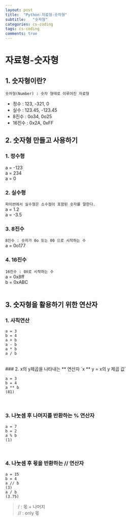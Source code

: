 ```yaml
---
layout: post
title:  "Python-자료형-숫자형"
subtitle:   "숫자형"
categories: cs-coding
tags: cs-coding
comments: true
---
```

# 자료형-숫자형

## 1. 숫자형이란?

`숫자형(Number) : 숫자 형태로 이루어진 자료형`<br>

- 정수 : 123, -321, 0
- 실수 : 123.45, -123.45
- 8진수 : 0o34, 0o25
- 16진수 : 0x2A, 0xFF



## 2. 숫자형 만들고 사용하기

### 1. 정수형

a = -123<br>
a = 234<br>
a = 0<br>

### 2. 실수형
`파이썬에서 실수형은 소수점이 포함된 숫자를 말한다.`<br>
a = 1.2<br>
a = -3.5<br>

### 3. 8진수
`8진수 : 숫자가 0o 또는 00 으로 시작하는 수`<br>
a = 0o177<br>

### 4. 16진수

`16진수 : 0X로 시작하는 수`<br>
a = 0x8ff<br>
b = 0xABC<br>
<br>
## 3. 숫자형을 활용하기 위한 연산자

### 1. 사칙연산

```
a = 3
b = 4
a + b
a - b
a * b
a / b
```


<br>
### 2. x의 y제곱을 나타내는 ** 연산자
`x ** y = x의 y 제곱 값`<br>

```
a = 3
b = 4
a ** b
(81)
```
<br>

### 3. 나눗셈 후 나머지를 반환하는 % 연산자

```
a = 7
b = 2
a % b
(1)
```

<br>

### 4. 나눗셈 후 몫을 반환하는 // 연산자

```
a = 15
b = 4
a // b
(3)
a / b
(3.75)

```

> / : 몫 + 나머지 <br>
// : only 몫
